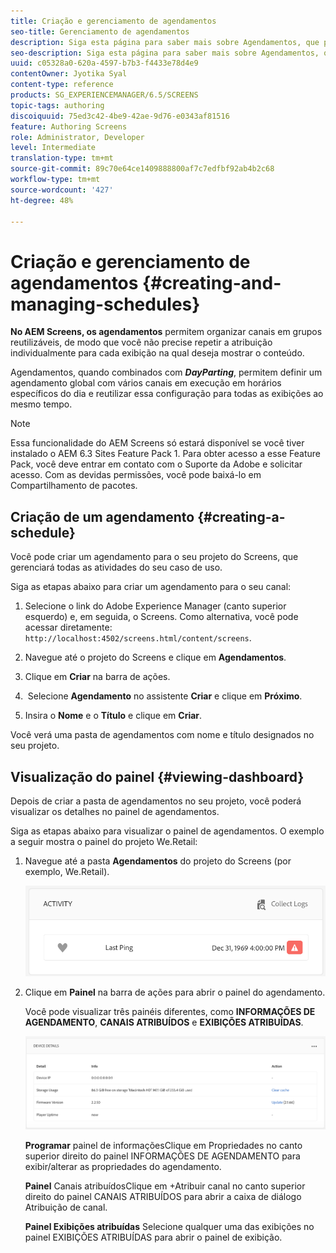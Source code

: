 ```yaml
---
title: Criação e gerenciamento de agendamentos
seo-title: Gerenciamento de agendamentos
description: Siga esta página para saber mais sobre Agendamentos, que permitem organizar canais em grupos reutilizáveis, para que você não precise repetir sua atribuição individualmente para cada exibição na qual deseja mostrar seu conteúdo.
seo-description: Siga esta página para saber mais sobre Agendamentos, que permitem organizar canais em grupos reutilizáveis, para que você não precise repetir sua atribuição individualmente para cada exibição na qual deseja mostrar seu conteúdo.
uuid: c05328a0-620a-4597-b7b3-f4433e78d4e9
contentOwner: Jyotika Syal
content-type: reference
products: SG_EXPERIENCEMANAGER/6.5/SCREENS
topic-tags: authoring
discoiquuid: 75ed3c42-4be9-42ae-9d76-e0343af81516
feature: Authoring Screens
role: Administrator, Developer
level: Intermediate
translation-type: tm+mt
source-git-commit: 89c70e64ce1409888800af7c7edfbf92ab4b2c68
workflow-type: tm+mt
source-wordcount: '427'
ht-degree: 48%

---
```



# Criação e gerenciamento de agendamentos {#creating-and-managing-schedules}

**No AEM Screens, os agendamentos** permitem organizar canais em grupos reutilizáveis, de modo que você não precise repetir a atribuição individualmente para cada exibição na qual deseja mostrar o conteúdo.

Agendamentos, quando combinados com ***DayParting***, permitem definir um agendamento global com vários canais em execução em horários específicos do dia e reutilizar essa configuração para todas as exibições ao mesmo tempo.

>[!NOTE]
>
>Essa funcionalidade do AEM Screens só estará disponível se você tiver instalado o AEM 6.3 Sites Feature Pack 1. Para obter acesso a esse Feature Pack, você deve entrar em contato com o Suporte da Adobe e solicitar acesso. Com as devidas permissões, você pode baixá-lo em Compartilhamento de pacotes.

## Criação de um agendamento {#creating-a-schedule}

Você pode criar um agendamento para o seu projeto do Screens, que gerenciará todas as atividades do seu caso de uso.

Siga as etapas abaixo para criar um agendamento para o seu canal:

1. Selecione o link do Adobe Experience Manager (canto superior esquerdo) e, em seguida, o Screens. Como alternativa, você pode acessar diretamente: `http://localhost:4502/screens.html/content/screens`.
1. Navegue até o projeto do Screens e clique em **Agendamentos**.
1. Clique em **Criar** na barra de ações.
1.  Selecione **Agendamento** no assistente **Criar** e clique em **Próximo**.

1. Insira o **Nome** e o **Título** e clique em **Criar**.

Você verá uma pasta de agendamentos com nome e título designados no seu projeto.


## Visualização do painel {#viewing-dashboard}

Depois de criar a pasta de agendamentos no seu projeto, você poderá visualizar os detalhes no painel de agendamentos.

Siga as etapas abaixo para visualizar o painel de agendamentos. O exemplo a seguir mostra o painel do projeto We.Retail:

1. Navegue até a pasta **Agendamentos** do projeto do Screens (por exemplo, We.Retail).

   ![chlimage_1](assets/chlimage_1.png)

1. Clique em **Painel** na barra de ações para abrir o painel do agendamento.

   Você pode visualizar três painéis diferentes, como **INFORMAÇÕES DE AGENDAMENTO**, **CANAIS ATRIBUÍDOS** e **EXIBIÇÕES ATRIBUÍDAS**.

   ![chlimage_1-1](assets/chlimage_1-1.png)

   **Programar** painel de informaçõesClique em Propriedades no canto superior direito do painel INFORMAÇÕES DE AGENDAMENTO para exibir/alterar as propriedades do agendamento.

   **Painel** Canais atribuídosClique em +Atribuir canal no canto superior direito do painel CANAIS ATRIBUÍDOS para abrir a caixa de diálogo Atribuição de canal.

   **Painel Exibições atribuídas** Selecione qualquer uma das exibições no painel EXIBIÇÕES ATRIBUÍDAS para abrir o painel de exibição.

